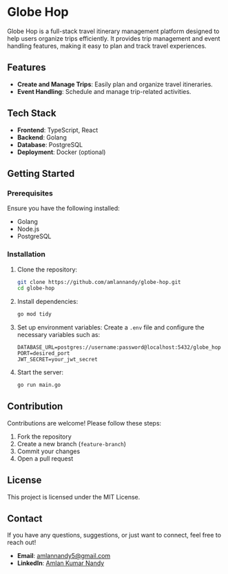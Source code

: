 # Globe Hop

Globe Hop is a full-stack travel itinerary management platform designed to help users organize trips efficiently. It provides trip management and event handling features, making it easy to plan and track travel experiences.

## Features

- **Create and Manage Trips**: Easily plan and organize travel itineraries.
- **Event Handling**: Schedule and manage trip-related activities.

## Tech Stack

- **Frontend**: TypeScript, React
- **Backend**: Golang
- **Database**: PostgreSQL
- **Deployment**: Docker (optional)

## Getting Started

### Prerequisites

Ensure you have the following installed:

- Golang
- Node.js
- PostgreSQL

### Installation

1. Clone the repository:
   ```bash
   git clone https://github.com/amlannandy/globe-hop.git
   cd globe-hop
   ```
2. Install dependencies:
   ```bash
   go mod tidy
   ```
3. Set up environment variables:
   Create a `.env` file and configure the necessary variables such as:
   ```env
   DATABASE_URL=postgres://username:password@localhost:5432/globe_hop
   PORT=desired_port
   JWT_SECRET=your_jwt_secret
   ```
4. Start the server:
   ```bash
   go run main.go
   ```

## Contribution

Contributions are welcome! Please follow these steps:

1. Fork the repository
2. Create a new branch (`feature-branch`)
3. Commit your changes
4. Open a pull request

## License

This project is licensed under the MIT License.

## Contact

If you have any questions, suggestions, or just want to connect, feel free to reach out!

- **Email**: amlannandy5@gmail.com
- **LinkedIn**: [Amlan Kumar Nandy](https://www.linkedin.com/in/amlan-nandy/)
